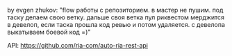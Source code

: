 by evgen zhukov:
"flow работы с репозиторием.
в мастер не пушим.
под таску делаем свою ветку.
дальше своя ветка пул риквестом мерджится в девелоп, если таска прошла код ревью и потом удаляется.
с девелопа выкатываем боевой код =)"

API:
https://github.com/ria-com/auto-ria-rest-api

